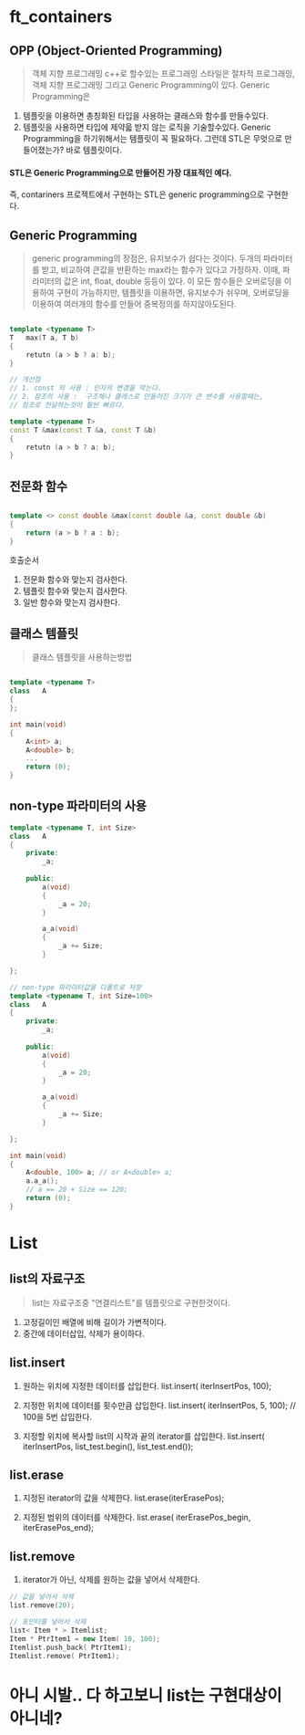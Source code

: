 # ft_containers

## OPP (Object-Oriented Programming)
> 객체 지향 프로그래밍
c++로 할수있는 프로그래밍 스타일은 절차적 프로그래밍, 객체 지향 프로그래밍 그리고 Generic Programming이 있다.
Generic Programming은
1. 템플릿을 이용하면 총칭화된 타입을 사용하는 클래스와 함수를 만들수있다.
2. 템플릿을 사용하면 타입에 제약읇 받지 않는 로직을 기술할수있다.
Generic Programming을 하기위해서는 템플릿이 꼭 필요하다. 그런데 STL은 무엇으로 만들어졌는가?
바로 템플릿이다. 
#### STL은 Generic Programming으로 만들어진 가장 대표적인 예다.
즉, contariners 프로젝트에서 구현하는 STL은 generic programming으로 구현한다.


## Generic Programming
> generic programming의 장점은, 유지보수가 쉽다는 것이다.
두개의 파라미터를 받고, 비교하여 큰값을 반환하는 max라는 함수가 있다고 가정하자.
이때, 파라미터의 값은 int, float, double 등등이 있다. 이 모든 함수들은 오버로딩을 이용하여
구현이 가능하지만, 템플릿을 이용하면, 유지보수가 쉬우며, 오버로딩을 이용하여 여러개의 함수를 만들어 중복정의를 하지않아도된다.

```cpp

template <typename T>
T	max(T a, T b)
{
	retutn (a > b ? a: b);
}

// 개선점
// 1. const 의 사용 : 인자의 변경을 막는다.
// 2. 참조의 사용 :  구조체나 클래스로 만들어진 크기가 큰 변수를 사용할때는,
// 참조로 전달하는것이 훨씬 빠르다.

template <typename T>
const T	&max(const T &a, const T &b)
{
	retutn (a > b ? a: b);
}


```
## 전문화 함수
>
```cpp

template <> const double &max(const double &a, const double &b)
{
	return (a > b ? a : b);
}

```

호출순서
1. 전문화 함수와 맞는지 검사한다.
2. 템플릿 함수와 맞는지 검사한다.
3. 일반 함수와 맞는지 검사한다.

## 클래스 템플릿
> 클래스 템플릿을 사용하는방법

```cpp

template <typename T>
class	A
{
};

int	main(void)
{
	A<int> a;
	A<double> b;
	...
	return (0);
}

```

## non-type 파라미터의 사용

```cpp
template <typename T, int Size>
class	A
{
	private:
		_a;
	
	public:
		a(void)
		{
			_a = 20;
		}

		a_a(void)
		{
			_a += Size;
		}

};

// non-type 파라미터값을 디폴트로 저장
template <typename T, int Size=100>
class	A
{
	private:
		_a;
	
	public:
		a(void)
		{
			_a = 20;
		}

		a_a(void)
		{
			_a += Size;
		}

};

int	main(void)
{
	A<double, 100> a; // or A<double> a;
	a.a_a();
	// a == 20 + Size == 120;
	return (0);
}
```

# List

## list의 자료구조
> list는 자료구조중 "연결리스트"를 템플릿으로 구현한것이다.
1. 고정길이인 배열에 비해 길이가 가변적이다.
2. 중간에 데이터삽입, 삭제가 용이하다.


## list.insert
>
1. 원하는 위치에 지정한 데이터를 삽입한다.
list.insert( iterInsertPos, 100);

2. 지정한 위치에 데이터를 횟수만큼 삽입한다.
list.insert( iterInsertPos, 5, 100); // 100을 5번 삽입한다.

3. 지정할 위치에 복사할 list의 시작과 끝의 iterator를 삽입한다.
list.insert( iterInsertPos, list_test.begin(), list_test.end());

## list.erase
>
1. 지정된 iterator의 값을 삭제한다.
list.erase(iterErasePos);

2. 지정된 범위의 데이터를 삭제한다.
list.erase( iterErasePos_begin, iterErasePos_end);

## list.remove
> 
1. iterator가 아닌, 삭제를 원하는 값을 넣어서 삭제한다.
```cpp
// 값을 넣어서 삭제
list.remove(20);

// 포인터를 넣어서 삭제
list< Item * > Itemlist;
Item * PtrItem1 = new Item( 10, 100);
Itemlist.push_back( PtrItem1);
Itemlist.remove( PtrItem1);
```

# 아니 시발.. 다 하고보니 list는 구현대상이 아니네?



